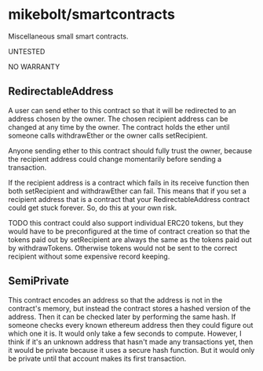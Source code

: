 # mikebolt/smartcontracts

Miscellaneous small smart contracts.

UNTESTED

NO WARRANTY

## RedirectableAddress

A user can send ether to this contract so that it will be redirected to an address chosen by the owner.
The chosen recipient address can be changed at any time by the owner. The contract holds the ether until
someone calls withdrawEther or the owner calls setRecipient.

Anyone sending ether to this contract should fully trust the owner, because the recipient address could
change momentarily before sending a transaction.

If the recipient address is a contract which fails in its receive function then both setRecipient and
withdrawEther can fail. This means that if you set a recipient address that is a contract that your
RedirectableAddress contract could get stuck forever. So, do this at your own risk.

TODO this contract could also support individual ERC20 tokens, but they would have to be preconfigured
at the time of contract creation so that the tokens paid out by setRecipient are always the same as
the tokens paid out by withdrawTokens. Otherwise tokens would not be sent to the correct recipient
without some expensive record keeping.

## SemiPrivate

This contract encodes an address so that the address is not in the contract's
memory, but instead the contract stores a hashed version of the address. Then
it can be checked later by performing the same hash. If someone checks every
known ethereum address then they could figure out which one it is. It would
only take a few seconds to compute. However, I think if it's an unknown address
that hasn't made any transactions yet, then it would be private because it uses
a secure hash function. But it would only be private until that account makes
its first transaction.
